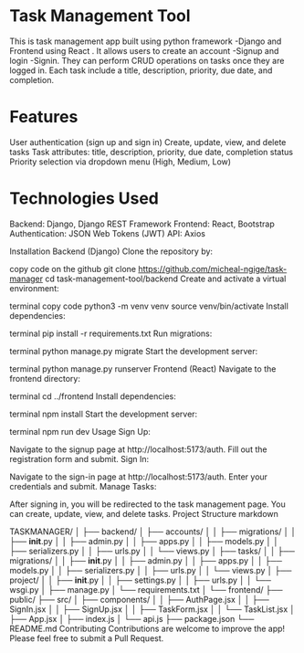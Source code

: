 # Task Management Tool
This is task management app built using python framework -Django and Frontend using React . It allows users to create an account -Signup and login -Signin. They can perform CRUD operations on tasks once they are logged in. Each task include a title, description, priority, due date, and completion.

# Features
User authentication (sign up and sign in)
Create, update, view, and delete tasks
Task attributes: title, description, priority, due date, completion status
Priority selection via dropdown menu (High, Medium, Low)

# Technologies Used
Backend: Django, Django REST Framework
Frontend: React, Bootstrap
Authentication: JSON Web Tokens (JWT)
API: Axios

Installation
Backend (Django)
Clone the repository by:

copy code on the github
git clone https://github.com/micheal-ngige/task-manager
cd task-management-tool/backend
Create and activate a virtual environment:

 terminal
copy code
python3 -m venv venv
source venv/bin/activate 
Install dependencies:

terminal
pip install -r requirements.txt
Run migrations:

terminal
python manage.py migrate
Start the development server:

terminal
python manage.py runserver
Frontend (React)
Navigate to the frontend directory:

terminal
cd ../frontend
Install dependencies:

terminal
npm install
Start the development server:

terminal
npm run dev
Usage
Sign Up:

Navigate to the signup page at http://localhost:5173/auth.
Fill out the registration form and submit.
Sign In:

Navigate to the sign-in page at http://localhost:5173/auth.
Enter your credentials and submit.
Manage Tasks:

After signing in, you will be redirected to the task management page.
You can create, update, view, and delete tasks.
Project Structure
markdown

TASKMANAGER/
│
├── backend/
│   ├── accounts/
│   │   ├── migrations/
│   │   ├── __init__.py
│   │   ├── admin.py
│   │   ├── apps.py
│   │   ├── models.py
│   │   ├── serializers.py
│   │   ├── urls.py
│   │   └── views.py
│   ├── tasks/
│   │   ├── migrations/
│   │   ├── __init__.py
│   │   ├── admin.py
│   │   ├── apps.py
│   │   ├── models.py
│   │   ├── serializers.py
│   │   ├── urls.py
│   │   └── views.py
│   ├── project/
│   │   ├── __init__.py
│   │   ├── settings.py
│   │   ├── urls.py
│   │   └── wsgi.py
│   ├── manage.py
│   └── requirements.txt
│
└── frontend/
    ├── public/
    ├── src/
    │   ├── components/
    │   │   ├── AuthPage.jsx
    │   │   ├── SignIn.jsx
    │   │   ├── SignUp.jsx
    │   │   ├── TaskForm.jsx
    │   │   └── TaskList.jsx
    │   ├── App.jsx
    │   ├── index.js
    │   └── api.js
    ├── package.json
    └── README.md
Contributing
Contributions are welcome to improve the app! Please feel free to submit a Pull Request.
